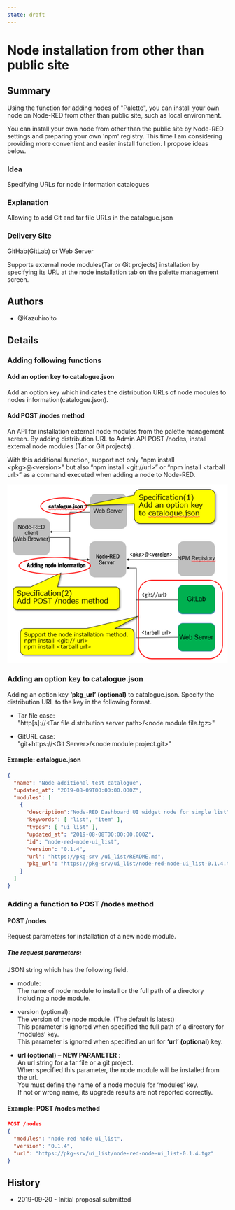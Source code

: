 ```yaml
---
state: draft
---
```


# Node installation from other than public site

## Summary
Using the function for adding nodes of "Palette", you can install your own node on Node-RED from other than public site, such as local environment.

You can install your own node from other than the public site by Node-RED settings and  preparing your own 'npm' registry. This time I am considering providing more convenient and easier install function. I propose ideas below.

### Idea
Specifying URLs for node information catalogues 

### Explanation
Allowing to add Git and tar file URLs in the catalogue.json

### Delivery Site
GitHab(GitLab) or Web Server

Supports external node modules(Tar or Git projects) installation by specifying its URL at the node installation tab on the palette management screen.

## Authors

 - @KazuhiroIto

## Details

### Adding following functions


#### Add an option key to catalogue.json

Add an option key which indicates the distribution URLs of node modules to nodes information(catalogue.json).

#### Add POST /nodes method 

An API for installation external node modules from the palette management screen. By adding distribution URL to Admin API POST /nodes, install external node modules (Tar or Git projects) .

With this additional function, support not only "npm install &lt;pkg&gt;@&lt;version&gt;" but also “npm install &lt;git://url&gt;” or “npm install &lt;tarball url&gt;” as a command executed when adding a node to Node-RED.

![bitmaps](./add-nodes.png)

### Adding an option key to catalogue.json

Adding an option key **‘pkg_url’ (optional)** to catalogue.json. Specify the distribution URL to the key in the following format.

- Tar file case:  
"http[s]://&lt;Tar file distribution server path&gt;/&lt;node module file.tgz&gt;"

- GitURL case:  
"git+https://&lt;Git Server&gt;/&lt;node module project.git&gt;"

#### Example: catalogue.json
```json
{
  "name": "Node additional test catalogue",
  "updated_at": "2019-08-09T00:00:00.000Z",
  "modules": [
    {
      "description":"Node-RED Dashboard UI widget node for simple list",
      "keywords": [ "list", "item" ],
      "types": [ "ui_list" ],
      "updated_at": "2019-08-08T00:00:00.000Z",
      "id": "node-red-node-ui_list",
      "version": "0.1.4",
      "url": "https://pkg-srv /ui_list/README.md",
      "pkg_url": "https://pkg-srv/ui_list/node-red-node-ui_list-0.1.4.tgz"
    }
  ]
}
```

### Adding a function to POST /nodes method

#### POST /nodes
Request parameters for installation of a new node module.

##### The request parameters:
JSON string which has the following field.

- module:  
The name of node module to install or the full path of a directory including a node module.
- version (optional):  
The version of the node module. (The default is latest)   
This parameter is ignored when specified the full path of a directory for ‘modules’ key.  
This parameter is ignored when specified an url for **‘url’  (optional)** key.

- **url (optional)** – **NEW PARAMETER** :  
An url string for a tar file or a git project.  
When specified this parameter, the node module will be  installed from the url.  
You must define the name of a node module for ‘modules’ key.  
If not or wrong name, its upgrade results are not reported correctly.

#### Example: POST /nodes method
```json
POST /nodes
{
  "modules": "node-red-node-ui_list",
  "version": "0.1.4",
  "url": "https://pkg-srv/ui_list/node-red-node-ui_list-0.1.4.tgz"
}
```
## History

  - 2019-09-20 - Initial proposal submitted
